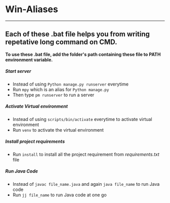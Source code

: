 # Win-Aliases
---
## Each of these .bat file helps you from writing repetative long command on CMD.

**To use these .bat file, add the folder's path containing these file to PATH environment variable.**
##### Start server
- Instead of using `Python manage.py runserver` everytime
- Run `mpy` which is an alias for `Python manage.py`
- Then type `pm runserver` to run a server
##### Activate Virtual environment
- Instead of using `scripts/bin/activate` everytime to activate virtual environment
- Run `venv` to activate the virtual environment
##### Install project requirements
- Run `install` to install all the project requirement from *requirements.txt* file
##### Run Java Code
- Instead of `javac file_name.java` and again `java file_name` to run Java code
- Run `jj file_name` to run Java code at one go 